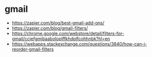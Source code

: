 # gmail

* https://zapier.com/blog/best-gmail-add-ons/
* https://zapier.com/blog/gmail-filters/
* https://chrome.google.com/webstore/detail/filters-for-gmail/ccjefgmjbaaboloplffkhdplfcohhnbk?hl=en
* https://webapps.stackexchange.com/questions/3840/how-can-i-reorder-gmail-filters



